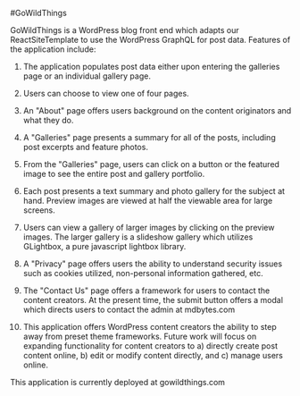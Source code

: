 #GoWildThings

GoWildThings is a WordPress blog front end which adapts our ReactSiteTemplate to use the WordPress GraphQL for post data. Features of the application include:

1.  The application populates post data either upon entering the galleries page or an individual gallery page.

2.  Users can choose to view one of four pages.

3.  An "About" page offers users background on the content originators and what they do.

4.  A "Galleries" page presents a summary for all of the posts, including post excerpts and feature photos.

5.  From the "Galleries" page, users can click on a button or the featured image to see the entire post and gallery portfolio.

6.  Each post presents a text summary and photo gallery for the subject at hand. Preview images are viewed at half the viewable area for large screens.

7.  Users can view a gallery of larger images by clicking on the preview images. The larger gallery is a slideshow gallery which utilizes GLightbox, a pure javascript lightbox library.

8.  A "Privacy" page offers users the ability to understand security issues such as cookies utilized, non-personal information gathered, etc.

9.  The "Contact Us" page offers a framework for users to contact the content creators. At the present time, the submit button offers a modal which directs users to contact the admin at mdbytes.com

10. This application offers WordPress content creators the ability to step away from preset theme frameworks. Future work will focus on expanding functionality for content creators to a) directly create post content online, b) edit or modify content directly, and c) manage users online.

This application is currently deployed at gowildthings.com
